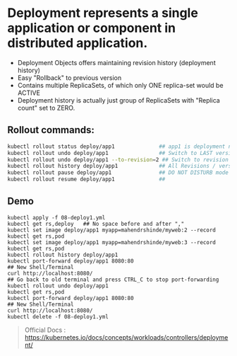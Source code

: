 # Deployment represents a single application or component in distributed application.

- Deployment Objects offers maintaining revision history (deployment history)
- Easy "Rollback" to previous version
- Contains multiple ReplicaSets, of which only ONE replica-set would be ACTIVE
- Deployment history is actually just group of ReplicaSets with "Replica count" set to ZERO.

## Rollout commands:

```bash
kubectl rollout status deploy/app1				## app1 is deployment name
kubectl rollout undo deploy/app1				## Switch to LAST version
kubectl rollout undo deploy/app1 --to-revision=2 ## Switch to revision number 2
kubectl rollout history deploy/app1				## All Revisions / versions
kubectl rollout pause deploy/app1				## DO NOT DISTURB mode 
kubectl rollout resume deploy/app1				## 
```

## Demo

```
kubectl apply -f 08-deploy1.yml
kubectl get rs,deploy 	## No space before and after ","
kubectl set image deploy/app1 myapp=mahendrshinde/myweb:2 --record
kubectl get rs,pod
kubectl set image deploy/app1 myapp=mahendrshinde/myweb:3 --record
kubectl get rs,pod
kubectl rollout history deploy/app1
kubectl port-forward deploy/app1 8080:80
## New Shell/Terminal
curl http://localhost:8080/
## Go back to old terminal and press CTRL_C to stop port-forwarding
kubectl rollout undo deploy/app1
kubectl get rs,pod
kubectl port-forward deploy/app1 8080:80
## New Shell/Terminal
curl http://localhost:8080/
kubectl delete -f 08-deploy1.yml
```




> Official Docs : https://kubernetes.io/docs/concepts/workloads/controllers/deployment/